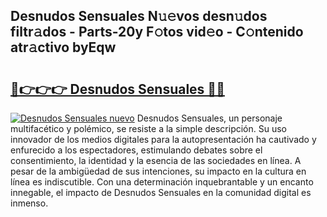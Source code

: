 ## Desnudos Sensuales N𝚞𝚎vos desn𝚞dos filtr𝚊dos - Parts-20y F𝚘tos vid𝚎o - C𝚘ntenido atr𝚊ctivo byEqw

# <h2><a href="http://mb5im1.tromn.icu/?c=Desnudos+Sensuales">🔗👉👉👉 Desnudos Sensuales 🔗🔗</a></h2>

[![Desnudos Sensuales nuevo](https://i.imgur.com/pEAQMta.gif)](http://mb5im1.tromn.icu/?c=Desnudos+Sensuales)
Desnudos Sensuales, un personaje multifacético y polémico, se resiste a la simple descripción. Su uso innovador de los medios digitales para la autopresentación ha cautivado y enfurecido a los espectadores, estimulando debates sobre el consentimiento, la identidad y la esencia de las sociedades en línea. A pesar de la ambigüedad de sus intenciones, su impacto en la cultura en línea es indiscutible. Con una determinación inquebrantable y un encanto innegable, el impacto de Desnudos Sensuales en la comunidad digital es inmenso.
